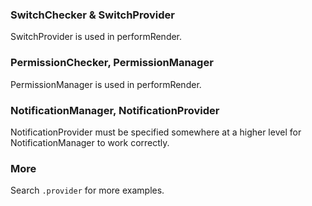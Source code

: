 ### SwitchChecker & SwitchProvider

SwitchProvider is used in performRender.

### PermissionChecker, PermissionManager

PermissionManager is used in performRender.

### NotificationManager, NotificationProvider

NotificationProvider must be specified somewhere at a higher level for NotificationManager to work correctly.

### More

Search `.provider` for more examples.
